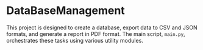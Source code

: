 # DataBaseManagement
This project is designed to create a database, export data to CSV and JSON formats, and generate a report in PDF format. The main script, `main.py`, orchestrates these tasks using various utility modules.
